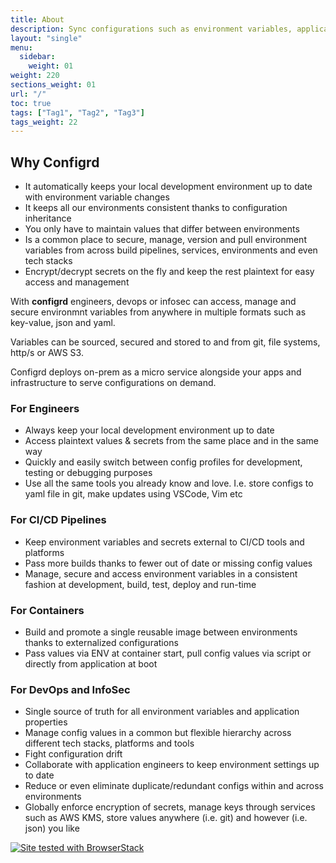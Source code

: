 ```yaml
---
title: About
description: Sync configurations such as environment variables, application properties and secrets across build pipelines, services and environments.
layout: "single"
menu:
  sidebar:
    weight: 01
weight: 220
sections_weight: 01
url: "/"
toc: true
tags: ["Tag1", "Tag2", "Tag3"]
tags_weight: 22
---
```


## Why Configrd

* It automatically keeps your local development environment up to date with environment variable changes
* It keeps all our environments consistent thanks to configuration inheritance
* You only have to maintain values that differ between environments
* Is a common place to secure, manage, version and pull environment variables from across build pipelines, services, environments and even tech stacks
* Encrypt/decrypt secrets on the fly and keep the rest plaintext for easy access and management

With **configrd** engineers, devops or infosec can access, manage and secure environmnt variables from anywhere in multiple formats such as key-value, json and yaml. 

Variables can be sourced, secured and stored to and from git, file systems, http/s or AWS S3.

Configrd deploys on-prem as a micro service alongside your apps and infrastructure to serve configurations on demand.

### For Engineers

* Always keep your local development environment up to date
* Access plaintext values & secrets from the same place and in the same way
* Quickly and easily switch between config profiles for development, testing or debugging purposes
* Use all the same tools you already know and love. I.e. store configs to yaml file in git, make updates using VSCode, Vim etc

### For CI/CD Pipelines

* Keep environment variables and secrets external to CI/CD tools and platforms
* Pass more builds thanks to fewer out of date or missing config values
* Manage, secure and access environment variables in a consistent fashion at development, build, test, deploy and run-time

### For Containers

* Build and promote a single reusable image between environments thanks to externalized configurations
* Pass values via ENV at container start, pull config values via script or directly from application at boot

### For DevOps and InfoSec

* Single source of truth for all environment variables and application properties
* Manage config values in a common but flexible hierarchy across different tech stacks, platforms and tools
* Fight configuration drift
* Collaborate with application engineers to keep environment settings up to date
* Reduce or even eliminate duplicate/redundant configs within and across environments
* Globally enforce encryption of secrets, manage keys through services such as AWS KMS, store values anywhere (i.e. git) and however (i.e. json) you like

[![Site tested with BrowserStack](/images/browserstack-logo-200.png)](https://www.browserstack.com/)
